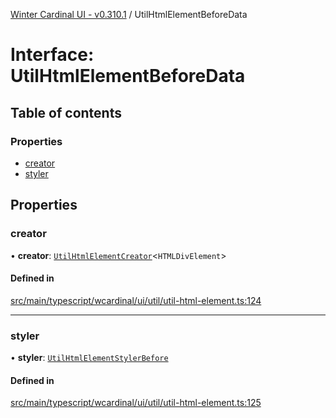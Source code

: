[Winter Cardinal UI - v0.310.1](../index.md) / UtilHtmlElementBeforeData

# Interface: UtilHtmlElementBeforeData

## Table of contents

### Properties

- [creator](UtilHtmlElementBeforeData.md#creator)
- [styler](UtilHtmlElementBeforeData.md#styler)

## Properties

### creator

• **creator**: [`UtilHtmlElementCreator`](../index.md#utilhtmlelementcreator)<`HTMLDivElement`\>

#### Defined in

[src/main/typescript/wcardinal/ui/util/util-html-element.ts:124](https://github.com/winter-cardinal/winter-cardinal-ui/blob/v0.310.1/src/main/typescript/wcardinal/ui/util/util-html-element.ts#L124)

___

### styler

• **styler**: [`UtilHtmlElementStylerBefore`](../index.md#utilhtmlelementstylerbefore)

#### Defined in

[src/main/typescript/wcardinal/ui/util/util-html-element.ts:125](https://github.com/winter-cardinal/winter-cardinal-ui/blob/v0.310.1/src/main/typescript/wcardinal/ui/util/util-html-element.ts#L125)
